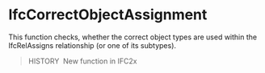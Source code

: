# IfcCorrectObjectAssignment

This function checks, whether the correct object types are used within the IfcRelAssigns relationship (or one of its subtypes).
> HISTORY&nbsp; New function in IFC2x
